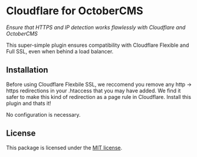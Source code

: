 # Cloudflare for OctoberCMS

*Ensure that HTTPS and IP detection works flawlessly with Cloudflare and OctoberCMS*

This super-simple plugin ensures compatibility with Cloudflare Flexible and Full SSL, even when behind a load balancer.

## Installation

Before using Cloudflare Flexbile SSL, we reccomend you remove any http -> https redirections in your .htaccess that you may have added. We find it safer to make this kind of redirection as a page rule in Cloudflare. Install this plugin and thats it! 

No configuration is necessary.

## License

This package is licensed under the [MIT license](LICENSE.txt).
